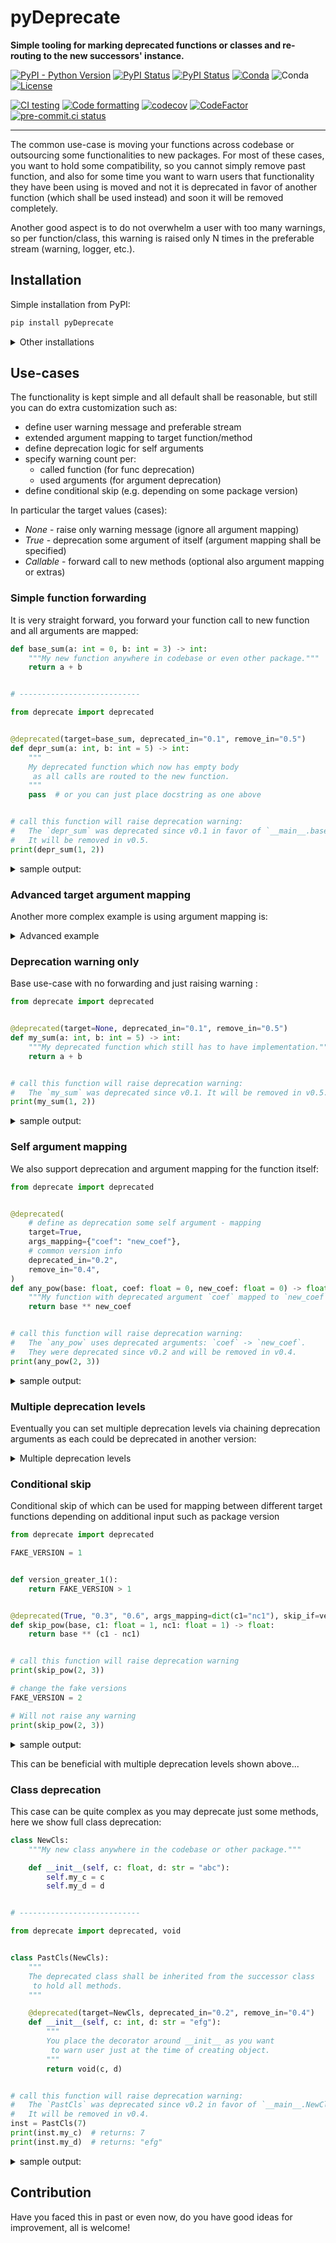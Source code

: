 # pyDeprecate

**Simple tooling for marking deprecated functions or classes and re-routing to the new successors' instance.**

[![PyPI - Python Version](https://img.shields.io/pypi/pyversions/pyDeprecate)](https://pypi.org/project/pyDeprecate/)
[![PyPI Status](https://badge.fury.io/py/pyDeprecate.svg)](https://badge.fury.io/py/pyDeprecate)
[![PyPI Status](https://pepy.tech/badge/pyDeprecate)](https://pepy.tech/project/pyDeprecate)
[![Conda](https://img.shields.io/conda/v/conda-forge/pyDeprecate?label=conda&color=success)](https://anaconda.org/conda-forge/pyDeprecate)
![Conda](https://img.shields.io/conda/dn/conda-forge/pyDeprecate)
[![License](https://img.shields.io/badge/License-Apache%202.0-blue.svg)](https://github.com/Borda/pyDeprecate/blob/master/LICENSE)

[![CI testing](https://github.com/Borda/pyDeprecate/actions/workflows/ci_testing.yml/badge.svg?branch=main&event=push)](https://github.com/Borda/pyDeprecate/actions/workflows/ci_testing.yml)
[![Code formatting](https://github.com/Borda/pyDeprecate/actions/workflows/code-format.yml/badge.svg?branch=main&event=push)](https://github.com/Borda/pyDeprecate/actions/workflows/code-format.yml)
[![codecov](https://codecov.io/gh/Borda/pyDeprecate/branch/main/graph/badge.svg?token=BG7RQ86UJA)](https://codecov.io/gh/Borda/pyDeprecate)
[![CodeFactor](https://www.codefactor.io/repository/github/borda/pydeprecate/badge)](https://www.codefactor.io/repository/github/borda/pydeprecate)
[![pre-commit.ci status](https://results.pre-commit.ci/badge/github/Borda/pyDeprecate/main.svg)](https://results.pre-commit.ci/latest/github/Borda/pyDeprecate/main)

<!--
[![Language grade: Python](https://img.shields.io/lgtm/grade/python/g/Borda/pyDeprecate.svg?logo=lgtm&logoWidth=18)](https://lgtm.com/projects/g/Borda/pyDeprecate/context:python)
-->

______________________________________________________________________

The common use-case is moving your functions across codebase or outsourcing some functionalities to new packages.
For most of these cases, you want to hold some compatibility, so you cannot simply remove past function, and also for some time you want to warn users that functionality they have been using is moved and not it is deprecated in favor of another function (which shall be used instead) and soon it will be removed completely.

Another good aspect is to do not overwhelm a user with too many warnings, so per function/class, this warning is raised only N times in the preferable stream (warning, logger, etc.).

## Installation

Simple installation from PyPI:

```bash
pip install pyDeprecate
```

<details>
  <summary>Other installations</summary>

Simply install with pip from source:

```bash
pip install https://github.com/Borda/pyDeprecate/archive/main.zip
```

</details>

## Use-cases

The functionality is kept simple and all default shall be reasonable, but still you can do extra customization such as:

- define user warning message and preferable stream
- extended argument mapping to target function/method
- define deprecation logic for self arguments
- specify warning count per:
  - called function (for func deprecation)
  - used arguments (for argument deprecation)
- define conditional skip (e.g. depending on some package version)

In particular the target values (cases):

- _None_ - raise only warning message (ignore all argument mapping)
- _True_ - deprecation some argument of itself (argument mapping shall be specified)
- _Callable_ - forward call to new methods (optional also argument mapping or extras)

### Simple function forwarding

It is very straight forward, you forward your function call to new function and all arguments are mapped:

```python
def base_sum(a: int = 0, b: int = 3) -> int:
    """My new function anywhere in codebase or even other package."""
    return a + b


# ---------------------------

from deprecate import deprecated


@deprecated(target=base_sum, deprecated_in="0.1", remove_in="0.5")
def depr_sum(a: int, b: int = 5) -> int:
    """
    My deprecated function which now has empty body
     as all calls are routed to the new function.
    """
    pass  # or you can just place docstring as one above


# call this function will raise deprecation warning:
#   The `depr_sum` was deprecated since v0.1 in favor of `__main__.base_sum`.
#   It will be removed in v0.5.
print(depr_sum(1, 2))
```

<details>
  <summary>sample output:</summary>
  ```
  3
  ```
</details>

### Advanced target argument mapping

Another more complex example is using argument mapping is:

<details>
  <summary>Advanced example</summary>

```python
import logging
from sklearn.metrics import accuracy_score
from deprecate import deprecated, void


@deprecated(
    # use standard sklearn accuracy implementation
    target=accuracy_score,
    # custom warning stream
    stream=logging.warning,
    # number or warnings per lifetime (with -1 for always_
    num_warns=5,
    # custom message template
    template_mgs="`%(source_name)s` was deprecated, use `%(target_path)s`",
    # as target args are different, define mapping from source to target func
    args_mapping={"preds": "y_pred", "target": "y_true", "blabla": None},
)
def depr_accuracy(preds: list, target: list, blabla: float) -> float:
    """My deprecated function which is mapping to sklearn accuracy."""
    # to stop complain your IDE about unused argument you can use void/empty function
    return void(preds, target, blabla)


# call this function will raise deprecation warning:
#   WARNING:root:`depr_accuracy` was deprecated, use `sklearn.metrics.accuracy_score`
print(depr_accuracy([1, 0, 1, 2], [0, 1, 1, 2], 1.23))
```

sample output:

```
0.5
```

</details>

### Deprecation warning only

Base use-case with no forwarding and just raising warning :

```python
from deprecate import deprecated


@deprecated(target=None, deprecated_in="0.1", remove_in="0.5")
def my_sum(a: int, b: int = 5) -> int:
    """My deprecated function which still has to have implementation."""
    return a + b


# call this function will raise deprecation warning:
#   The `my_sum` was deprecated since v0.1. It will be removed in v0.5.
print(my_sum(1, 2))
```

<details>
  <summary>sample output:</summary>
  ```
  3
  ```
</details>

### Self argument mapping

We also support deprecation and argument mapping for the function itself:

```python
from deprecate import deprecated


@deprecated(
    # define as deprecation some self argument - mapping
    target=True,
    args_mapping={"coef": "new_coef"},
    # common version info
    deprecated_in="0.2",
    remove_in="0.4",
)
def any_pow(base: float, coef: float = 0, new_coef: float = 0) -> float:
    """My function with deprecated argument `coef` mapped to `new_coef`."""
    return base ** new_coef


# call this function will raise deprecation warning:
#   The `any_pow` uses deprecated arguments: `coef` -> `new_coef`.
#   They were deprecated since v0.2 and will be removed in v0.4.
print(any_pow(2, 3))
```

<details>
  <summary>sample output:</summary>
  ```
  8
  ```
</details>

### Multiple deprecation levels

Eventually you can set multiple deprecation levels via chaining deprecation arguments as each could be deprecated in another version:

<details>
  <summary>Multiple deprecation levels</summary>

```python
from deprecate import deprecated


@deprecated(
    True,
    deprecated_in="0.3",
    remove_in="0.6",
    args_mapping=dict(c1="nc1"),
    template_mgs="Depr: v%(deprecated_in)s rm v%(remove_in)s for args: %(argument_map)s.",
)
@deprecated(
    True,
    deprecated_in="0.4",
    remove_in="0.7",
    args_mapping=dict(nc1="nc2"),
    template_mgs="Depr: v%(deprecated_in)s rm v%(remove_in)s for args: %(argument_map)s.",
)
def any_pow(base, c1: float = 0, nc1: float = 0, nc2: float = 2) -> float:
    return base ** nc2


# call this function will raise deprecation warning:
#   FutureWarning('Depr: v0.3 rm v0.6 for args: `c1` -> `nc1`.')
#   FutureWarning('Depr: v0.4 rm v0.7 for args: `nc1` -> `nc2`.')
print(any_pow(2, 3))
```

sample output:

```
8
```

</details>

### Conditional skip

Conditional skip of which can be used for mapping between different target functions depending on additional input such as package version

```python
from deprecate import deprecated

FAKE_VERSION = 1


def version_greater_1():
    return FAKE_VERSION > 1


@deprecated(True, "0.3", "0.6", args_mapping=dict(c1="nc1"), skip_if=version_greater_1)
def skip_pow(base, c1: float = 1, nc1: float = 1) -> float:
    return base ** (c1 - nc1)


# call this function will raise deprecation warning
print(skip_pow(2, 3))

# change the fake versions
FAKE_VERSION = 2

# Will not raise any warning
print(skip_pow(2, 3))
```

<details>
  <summary>sample output:</summary>
  ```
  0.25
  4
  ```
</details>

This can be beneficial with multiple deprecation levels shown above...

### Class deprecation

This case can be quite complex as you may deprecate just some methods, here we show full class deprecation:

```python
class NewCls:
    """My new class anywhere in the codebase or other package."""

    def __init__(self, c: float, d: str = "abc"):
        self.my_c = c
        self.my_d = d


# ---------------------------

from deprecate import deprecated, void


class PastCls(NewCls):
    """
    The deprecated class shall be inherited from the successor class
     to hold all methods.
    """

    @deprecated(target=NewCls, deprecated_in="0.2", remove_in="0.4")
    def __init__(self, c: int, d: str = "efg"):
        """
        You place the decorator around __init__ as you want
         to warn user just at the time of creating object.
        """
        return void(c, d)


# call this function will raise deprecation warning:
#   The `PastCls` was deprecated since v0.2 in favor of `__main__.NewCls`.
#   It will be removed in v0.4.
inst = PastCls(7)
print(inst.my_c)  # returns: 7
print(inst.my_d)  # returns: "efg"
```

<details>
  <summary>sample output:</summary>
  ```
  7
  efg
  ```
</details>

## Contribution

Have you faced this in past or even now, do you have good ideas for improvement, all is welcome!
